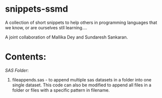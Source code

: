 # snippets-ssmd
A collection of short snippets to help others in programming languages that we know, or are ourselves stll learning.... 

A joint collaboration of Mallika Dey and Sundaresh Sankaran.

# Contents:

*SAS Folder*:

1) fileappends.sas - to append multiple sas datasets in a folder into one single dataset. This code can also be modified to append all files in a folder or files with a specific pattern in filename.  
